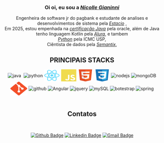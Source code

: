 <div>
  <h3 align="center">Oi oi, eu sou a <a href="https://www.linkedin.com/in/nicollegianinni/"><i>Nicolle Gianinni</i></a></h3>
  <p align="center">Engenheira de software jr do pagbank e estudante de analises e desenvolvimentos de sistema pela <a href="https://estacio.br/inscricao?&msclkid=aef39244700b159b049af5b7a20cee78&utm_source=bing&utm_medium=cpc&utm_campaign=mm_estacio_grad_fundo_conv_pres_net_microsoft_search_marca_na_puro&utm_term=estacio&utm_content=br_key_puro&gclid=aef39244700b159b049af5b7a20cee78&gclsrc=3p.ds&gad_source=7"><i>Estacio</i></a> ,<br>
   Em 2025, estou empenhada na <a href="https://education.oracle.com/pt_BR/oracle-certification-path/pFamily_48"><i>certificação Java</i></a> pela oracle, além de Java tenho linguagem Kotlin pela <a href="https://www.alura.com.br/?utm_term=alura&utm_campaign=%5BSearch%5D%20%5BPerformance%5D%20-%20Institucional&utm_source=bing&utm_medium=cpc&utm_content=73598876333365&campaign_id=566118231&utm_id=566118231_1177577964362469_73598876333365&hsa_acc=138072252&hsa_grp=1177577964362469&hsa_ad=73598876333365&hsa_src=o&hsa_tgt=kwd-73598817883911:loc-20&hsa_kw=alura&hsa_mt=e&hsa_net=bing&hsa_ver=3+&hsa_cam=566118231&msclkid=23fa398c7cd41a458f085e7fadfb9056",><i>Alura</i></a>, e tambem <br>
 <a href="https://meninasprogramadoras.icmc.usp.br//"><i>Python</i></a> pela ICMC USP, <br>
Ciêntista de dados pela <a href="https://semantix.ai/"> <i>Semantix</i></a>, 
  
<div align="center">
  
  <h2> PRINCIPAIS STACKS</h2> 
</div>
<div align="center" valign="top">
  <img align="center" alt="java" height="60" width="70" src="https://logospng.org/download/java/logo-java-512.png">
  <img align="https://brandslogos.com/wp-content/uploads/images/large/kotlin-logo.png">
  <img align="center" alt="python" height="50" width="40" src="https://logodownload.org/wp-content/uploads/2019/10/python-logo-2.png">
  <img align="center" alt="React" height="40" width="50" src="https://raw.githubusercontent.com/devicons/devicon/master/icons/react/react-original.svg">
  <img align="center" alt="Js" height="40" width="50" src="https://raw.githubusercontent.com/devicons/devicon/master/icons/javascript/javascript-plain.svg">
  <img align="center" alt="HTML" height="40" width="50" src="https://raw.githubusercontent.com/devicons/devicon/master/icons/html5/html5-original.svg">
  <img align="center" alt="CSS" height="40" width="50" src="https://raw.githubusercontent.com/devicons/devicon/master/icons/css3/css3-original.svg">
  <img align="center" alt="nodejs" height="45" width="55" src="https://cdn.worldvectorlogo.com/logos/nodejs-icon.svg">
  <img align="center" alt="mongoDB" height="40" width=50" src="https://pluspng.com/img-png/logo-mongodb-png-mongodb-logo-png-400.png">
  <img align="center" alt="git" height="45" width="55" src="https://raw.githubusercontent.com/devicons/devicon/master/icons/git/git-original.svg">                                                                                                 
  <img align="center" alt="github" height="40" width=50" src="https://cdn-icons-png.flaticon.com/512/25/25231.png">
  <img align="center" alt="Angular" height="50" width="60" src="https://www.kindpng.com/picc/m/70-705578_manage-loading-with-angular-material-progress-bars-angular.png">
  <img align="center" alt="jquery" height="50" width="40" src="https://pluspng.com/img-png/logo-jquery-png--400.png">
  <img align="center" alt="mySQL" height="40" width=50" src="https://www.elearningworld.org/wp-content/uploads/2019/04/MySQL.svg.png">
  <img align="center" alt="botestrap" height="45" width="55" src="https://lh6.googleusercontent.com/proxy/M_tvSYy6I1MEBflFQDd_7xuy2ycGig0NjfPiq5vrU_IPtzAl9MlbC_knprw0y5Og3lvSnOfgKkagIuHIFmBwYIg5pmFkYKhxphu5SJ6sxyoNlabLWjyNJRimxY_EYZO4Qo4BD6MTGHRtqAQC4GPQVQWgXWciwuLEfl5ca6Qc=w1600">
  <img align="center" alt="spring" height="40" width=50" src="https://user-images.githubusercontent.com/106127789/196581959-995dafdd-4fca-41da-8f44-6275e418fd56.png">
   
</div><br>

  <div align="center">
   
  
  <h2>Contatos</h2><br>

[![Github Badge](https://img.shields.io/badge/-Github-000?style=flat-square&logo=Github&logoColor=white&link=link_do_seu_perfil_no_github)](https://github.com/nicollegianinni)
[![Linkedin Badge](https://img.shields.io/badge/-LinkedIn-blue?style=flat-square&logo=Linkedin&logoColor=white&link=link_do_seu_perfil_no_linkedin)](https://www.linkedin.com/in/nicollegianinni/)
[![Gmail Badge](https://img.shields.io/badge/-Gmail-c14438?style=flat-square&logo=Gmail&logoColor=white&link=mailto:seu_email)](mailto:nicolle.gianini@gmail.com)

</div>
   


